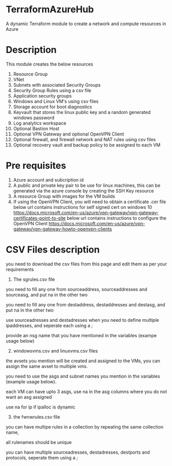 # TerraformAzureHub
A dynamic Terraform module to create a network and compute resources in Azure

# Description
This module creates the below resources
1) Resource Group
2) VNet
3) Subnets with associated Security Groups
4) Security Group Rules using a csv file
5) Application security groups
6) Windows and Linux VM's using csv files
7) Storage account for boot diagnostics
8) Keyvault that stores the linux public key and a random generated windows password
9) Log analytics workspace
10) Optional Bastion Host
11) Optional VPN Gateway and optional OpenVPN Client
12) Optional firewall, and firewall network and NAT rules using csv files
13) Optional recovery vault and backup policy to be assigned to each VM

# Pre requisites
1) Azure account and subcription id
2) A public and private key pair to be use for linux machines, this can be generated via the azure console by creating the SSH Key resource
3) A resource Group with images for the VM builds
3) If using the OpenVPN Client, you will need to obtain a certificate .cer file
below url contains instructions for self signed cert on windows 10 
https://docs.microsoft.com/en-us/azure/vpn-gateway/vpn-gateway-certificates-point-to-site
below url contains instructions to configure the OpenVPN Client
https://docs.microsoft.com/en-us/azure/vpn-gateway/vpn-gateway-howto-openvpn-clients

# CSV Files description
you need to download the csv files from this page and edit them as per your requirements

1) The sgrules.csv file

you need to fill any one from sourceaddress, sourceaddresses and sourceasg, and put na in the other two

you need to fill any one from destaddress, destaddresses and destasg, and put na in the other two

use sourceadresses and destadresses when you need to define multiple ipaddresses, and seperate each using a ;

provide an nsg name that you have mentioned in the variables (exampe usage below)



2) windowsvms.csv and linuxvms.csv files

the avsets you mention will be created and assigned to the VMs, you can assign the same avset to multiple vms.

you need to use the asgs and subnet names you mention in the variables (example usage below).

each VM can have upto 3 asgs, use na in the asg columns where you do not want an asg assigned

use na for ip if ipalloc is dynamic



3) the fwnwrules.csv file

you can have multipe rules in a collection by repeating the same collection name,

all rulenames should be unique

you can have multiple sourceadresses, destadresses, destports and protocols, seperate them using a ;




